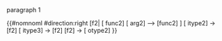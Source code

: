 
paragraph 1

{{#nomnoml
#direction:right
[f2|
[<fname> func2]
[<arg> arg2] --> [func2]
]
[<itype> itype2] -> [f2] 
[<itype> itype3] -> [f2] 
[f2] -> [<otype> otype2]
}}